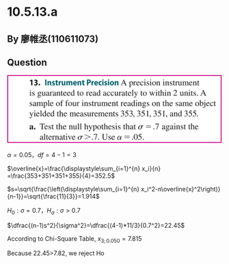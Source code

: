 # 10.5.13.a

## By 廖帷丞(110611073)

## Question
![image](https://github.com/HWTeng-Course/202402-Statistics/blob/main/%E7%B5%B1%E8%A8%88%E9%A1%8C%E7%9B%AE.jpg)


$\alpha = 0.05 ， df=4-1=3$

$\overline{x}=\frac{\displaystyle\sum_{i=1}^{n} x_i}{n} =\frac{353+351+351+355}{4}=352.5$
  
$s=\sqrt{\frac{\left(\displaystyle\sum_{i=1}^{n} x_i^2-n\overline{x}^2\right)}{n-1}}=\sqrt{\frac{11}{3}}=1.914$


$H_0:{\sigma}=0.7  ， H_a:{{\sigma}}>0.7$
  
$\dfrac{(n-1)s^2}{\sigma^2}=\dfrac{(4-1)*11/3}{0.7^2}=22.45$

According to Chi-Square Table, $x_{3;0.050} = 7.815$

Because 22.45>7.82, we reject Ho

